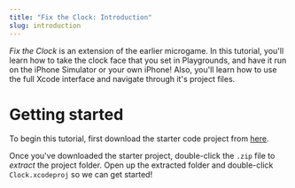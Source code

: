 ```yaml
---
title: "Fix the Clock: Introduction"
slug: introduction
---
```


_Fix the Clock_ is an extension of the earlier microgame. In this tutorial, you'll learn how to take the clock face that you set in Playgrounds, and have it run on the iPhone Simulator or your own iPhone! Also, you'll learn how to use the full Xcode interface and navigate through it's project files.

# Getting started

To begin this tutorial, first download the starter code project from [here](https://github.com/MakeSchool-Tutorials/Intro-Clock-App-Swift-Starter/archive/master.zip).

Once you've downloaded the starter project, double-click the `.zip` file to _extract_ the project folder. Open up the extracted folder and double-click `Clock.xcodeproj` so we can get started!
